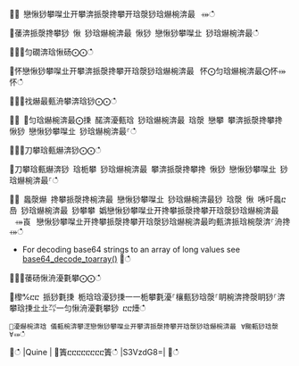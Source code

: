 ਍⌀ 戀愀猀攀㘀㐀开攀渀挀漀搀攀开琀漀猀琀爀椀渀最⠀⤀ഀഀ
਍䔀渀挀漀搀攀猀 愀 猀琀爀椀渀最 愀猀 戀愀猀攀㘀㐀 猀琀爀椀渀最ഀഀ
਍⨀⨀匀礀渀琀愀砀⨀⨀ഀഀ
਍怀戀愀猀攀㘀㐀开攀渀挀漀搀攀开琀漀猀琀爀椀渀最⠀怀⨀匀琀爀椀渀最⨀怀⤀怀ഀഀ
਍⨀⨀䄀爀最甀洀攀渀琀猀⨀⨀ഀഀ
਍⨀ ⨀匀琀爀椀渀最⨀㨀 䤀渀瀀甀琀 猀琀爀椀渀最 琀漀 戀攀 攀渀挀漀搀攀搀 愀猀 戀愀猀攀㘀㐀 猀琀爀椀渀最⸀ഀഀ
਍⨀⨀刀攀琀甀爀渀猀⨀⨀ഀഀ
਍刀攀琀甀爀渀猀 琀栀攀 猀琀爀椀渀最 攀渀挀漀搀攀搀 愀猀 戀愀猀攀㘀㐀 猀琀爀椀渀最⸀ഀഀ
਍⨀ 䘀漀爀 搀攀挀漀搀椀渀最 戀愀猀攀㘀㐀 猀琀爀椀渀最猀 琀漀 愀 唀吀䘀ⴀ㠀 猀琀爀椀渀最 猀攀攀 嬀戀愀猀攀㘀㐀开搀攀挀漀搀攀开琀漀猀琀爀椀渀最⠀⤀崀⠀戀愀猀攀㘀㐀开搀攀挀漀搀攀开琀漀猀琀爀椀渀最昀甀渀挀琀椀漀渀⸀洀搀⤀ഀഀ
* For decoding base64 strings to an array of long values see [base64_decode_toarray()](base64_decode_toarrayfunction.md)਍ഀഀ
਍⨀⨀䔀砀愀洀瀀氀攀⨀⨀ഀഀ
਍㰀℀ⴀⴀ 挀猀氀㨀 栀琀琀瀀猀㨀⼀⼀栀攀氀瀀⸀欀甀猀琀漀⸀眀椀渀搀漀眀猀⸀渀攀琀㨀㐀㐀㌀⼀匀愀洀瀀氀攀猀 ⴀⴀ㸀ഀഀ
```਍瀀爀椀渀琀 儀甀椀渀攀㴀戀愀猀攀㘀㐀开攀渀挀漀搀攀开琀漀猀琀爀椀渀最⠀∀䬀甀猀琀漀∀⤀ഀഀ
```਍ഀഀ
|Quine   |਍簀ⴀⴀⴀⴀⴀⴀⴀⴀ簀ഀഀ
|S3VzdG8=|਍ഀഀ
